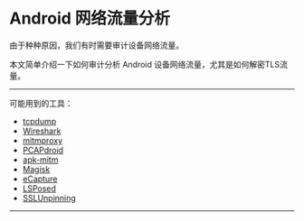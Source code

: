 # Android 网络流量分析

由于种种原因，我们有时需要审计设备网络流量。

本文简单介绍一下如何审计分析 Android 设备网络流量，尤其是如何解密TLS流量。

---

可能用到的工具：

- [tcpdump](https://www.tcpdump.org/)
- [Wireshark](https://www.wireshark.org/)
- [mitmproxy](https://mitmproxy.org)
- [PCAPdroid](https://emanuele-f.github.io/PCAPdroid/)
- [apk-mitm](https://github.com/shroudedcode/apk-mitm)
- [Magisk](https://github.com/topjohnwu/Magisk)
- [eCapture](https://ecapture.cc/)
- [LSPosed](https://github.com/LSPosed/LSPosed)
- [SSLUnpinning](https://github.com/Xposed-Modules-Repo/io.github.tehcneko.sslunpinning/releases/tag/1-1.0.0)

---
